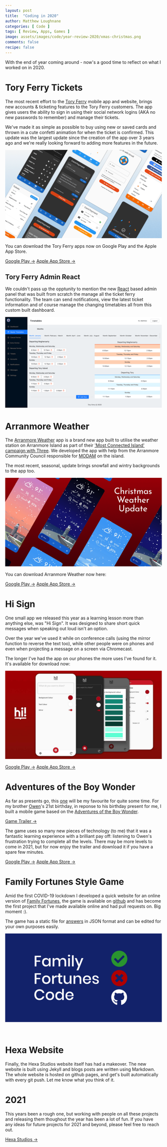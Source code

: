 ```yaml
---
layout: post
title:  "Coding in 2020"
author: Matthew Loughnane
categories: [ Code ]
tags: [ Review, Apps, Games ]
image: assets/images/code/year-review-2020/xmas-christmas.png
comments: false
recipe: false
---
```


With the end of year coming around - now's a good time to reflect on what I worked on in 2020.
<br/>

# Tory Ferry Tickets

The most recent effort to the [Tory Ferry](https://toryferry.com) mobile app and website, brings new accounts & ticketing features to the Tory Ferry customers. The app gives users the ability to sign in using their social network logins (AKA no new passwords to remember) and manage their tickets.

We've made it as simple as possible to buy using new or saved cards and thrown in a cute confetti animation for when the ticket is confirmed. This update was the largest update since the creation of the app over 3 years ago and we're really looking forward to adding more features in the future.

![Tory Ferry App](/assets/images/code/year-review-2020/Glamour.png)

You can download the Tory Ferry apps now on Google Play and the Apple App Store.

<a target="_blank" href="https://play.google.com/store/apps/details?id=co.hexastudios.toryferry" class="btn badge-dark">Google Play &rarr;</a>
<a target="_blank" href="https://apps.apple.com/us/app/tory-ferry/id1367177195" class="btn badge-dark">Apple App Store &rarr;</a>

## Tory Ferry Admin React

We couldn't pass up the opptunity to mention the new [React](https://reactjs.org/) based admin panel that was built from scratch the manage all the ticket ferry functionality. The team can send notifications, view the latest ticket information and of course manage the changing timetables all from this custom built dashboard.

![Tory Ferry React Web App](/assets/images/code/year-review-2020/web-app-1.png)

# Arranmore Weather

The [Arranmore Weather](https://hexastudios.co/arranmore-weather) app is a brand new app built to utilise the weather station on Arranmore Island as part of their ['Most Connected Island' campaign with Three](https://www.three.ie/business/the-island/). We developed the app with help from the Arranmore Community Council responsible for [MODAM](https://modam.work/) on the island.

The most recent, seasonal, update brings snowfall and wintry backgrounds to the app too.

![Arranmore Weather App Christmas Update](/assets/images/code/year-review-2020/xmas-christmas.png)

You can download Arranmore Weather now here:

<a target="_blank" href="https://play.google.com/store/apps/details?id=co.hexastudios.arranmoreweather" class="btn badge-dark">Google Play &rarr;</a>
<a target="_blank" href="https://apps.apple.com/us/app/arranmore-weather/id1514928374?ls=1" class="btn badge-dark">Apple App Store &rarr;</a>

# Hi Sign

One small app we released this year as a learning lesson more than anything else, was "Hi Sign". It was designed to share short quick messages when speaking out loud isn't an option.

Over the year we've used it while on conference calls (using the mirror function to reverse the text too), while other people were on phones and even when projecting a message on a screen via Chromecast.

The longer I've had the app on our phones the more uses I've found for it. It's available for download now:

![Hi Sign App](/assets/images/code/year-review-2020/mobile-app-2.png)

<a target="_blank" href="https://play.google.com/store/apps/details?id=co.hexastudios.hi_sign" class="btn badge-dark">Google Play &rarr;</a>
<a target="_blank" href="https://apps.apple.com/us/app/hi-sign/id1512656648" class="btn badge-dark">Apple App Store &rarr;</a>

# Adventures of the Boy Wonder

As far as presents go, this [one](https://hexastudios.co/blog/aotbw-apple-tree-house) will be my favourite for quite some time. For my brother [Owen](https://owenloughnane.com/)'s 21st birthday, in reponse to his birthday present for me, I built a mobile game based on the [Adventures of the Boy Wonder](https://adventuresoftheboywonder.com).

<a target="_blank" href="https://player.vimeo.com/video/449220948?color=6F1E51&title=0&byline=0" class="btn badge-primary">Game Trailer &rarr;</a>

The game uses so many new pieces of technology (to me) that it was a fantastic learning experience with a brilliant pay off: listening to Owen's frustration trying to complete all the levels. There may be more levels to come in 2021, but for now enjoy the trailer and download it if you have a spare few minutes.

<a target="_blank" href="https://play.google.com/store/apps/details?id=co.hexastudios.AdventuresoftheBoyWonder" class="btn badge-dark">Google Play &rarr;</a>
<a target="_blank" href="https://apps.apple.com/us/app/adventures-of-the-boy-wonder/id1511391599" class="btn badge-dark">Apple App Store &rarr;</a>

# Family Fortunes Style Game

Amid the first COVID-19 lockdown I developed a quick website for an online version of [Family Fortunes](https://matloughnane.github.io/family-fortune-game/), the game is available on [github](https://github.com/matloughnane/family-fortune-game) and has become the first project that I've made available online and had pull requests on. Big moment :).

The game has a static file for [answers](https://github.com/matloughnane/family-fortune-game/blob/master/assets/js/data.js) in JSON format and can be edited for your own purposes easily.

![Family Fortunes](/assets/images/code/year-review-2020/shareimage.png)

<br/>

# Hexa Website

Finally, the Hexa Studios website itself has had a makeover. The new website is built using Jekyll and blogs posts are written using Markdown. The whole website is hosted on github pages, and get's built automatically with every git push. Let me know what you think of it.

# 2021

This years been a rough one, but working with people on all these projects and releasing them thoughout the year has been a lot of fun. If you have any ideas for future projects for 2021 and beyond, please feel free to reach out.

<a target="_blank" href="https://hexastudios.co" class="btn badge-hexa">Hexa Studios &rarr;</a>
